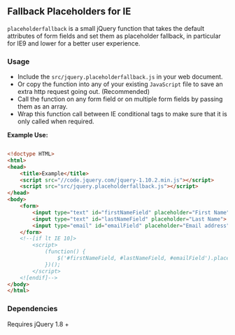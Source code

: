 ## Fallback Placeholders for IE

`placeholderfallback` is a small jQuery function that takes the default attributes of form fields and set them as placeholder fallback, in particular for IE9 and lower for a better user experience.

### Usage

+ Include the `src/jquery.placeholderfallback.js` in your web document.
+ Or copy the function into any of your existing `JavaScript` file to save an extra http request going out. (Recommended)
+ Call the function on any form field or on multiple form fields by passing them as an array.
+ Wrap this function call between IE conditional tags to make sure that it is only called when required.

**Example Use:**

``` html

<!doctype HTML>
<html>
<head>
	<title>Example</title>
	<script src="//code.jquery.com/jquery-1.10.2.min.js"></script>
	<script src="src/jquery.placeholderfallback.js"></script>
</head>
<body>
	<form>
		<input type="text" id="firstNameField" placeholder="First Name">
		<input type="text" id="lastNameField" placeholder="Last Name">
		<input type="email" id="emailField" placeholder="Email address">
	</form>
	<!--[if lt IE 10]>
		<script>
			(function()	{
				$('#firstNameField, #lastNameField, #emailField').placeholderfallback();
			})();
		</script>
	<![endif]-->
</body>
</html>

```


### Dependencies

Requires jQuery 1.8 +

